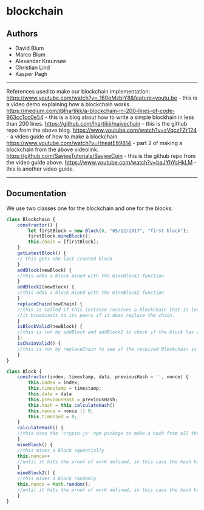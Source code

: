 
# blockchain

## Authors
- David Blum
- Marco Blum
- Alexandar Kraunsøe
- Christian Lind
- Kasper Pagh

---

References used to make our blockchain implementation:
https://www.youtube.com/watch?v=_160oMzblY8&feature=youtu.be - this is a video demo explaining how a blockchain works.
https://medium.com/@lhartikk/a-blockchain-in-200-lines-of-code-963cc1cc0e54 - this is a blog about how to write a simple blockhain in less than 200 lines.
https://github.com/lhartikk/naivechain - this is the github repo from the above blog.
https://www.youtube.com/watch?v=zVqczFZr124 - a video guide of how to make a blockchain.
https://www.youtube.com/watch?v=HneatE69814 - part 2 of making a blockchain from the above videolink.
https://github.com/SavjeeTutorials/SavjeeCoin - this is the github repo from the video guide above.
https://www.youtube.com/watch?v=baJYhYsHkLM - this is another video guide.

---

## Documentation
We use two classes one for the blockchain and one for the blocks:


```Javascript
class Blockchain {
    constructor() {
        let firstBlock = new Block(0, "05/12/2017", "first block");
        firstBlock.mineBlock();
        this.chain = [firstBlock];
    }
    getLatestBlock() {
    // this gets the last created block
    }
    addBlock(newBlock) {
    //this adds a block mined with the mineBlock1 function
    }
    addBlock2(newBlock) {
    //this adds a block mined with the mineBlock2 function
    }
    replaceChain(newChain) {
    //this is called if this instance receives a blockchain that is longer than itself
    //it broadcasts to its peers if it does replace the chain.
    }
    isBlockValid(newBlock) {
    //this is run by addBlock and addBlock2 to check if the block has a correct hash.
    };
    isChainValid() {
    //this is run by replaceChain to see if the received Blockchain is a valid Blockchain, so it does not contain bad blocks.
    }
}
```

```Javascript
class Block {
    constructor(index, timestamp, data, previousHash = '', nonce) {
        this.index = index;
        this.timestamp = timestamp;
        this.data = data
        this.previousHash = previousHash;
        this.hash = this.calculateHash()
        this.nonce = nonce || 0;
        this.timeUsed = 0;
    }
    calculateHash() {
    //this uses the 'crypto-js' npm package to make a hash from all the block parameters
    }
    mineBlock() {
    //this mines a block squentially
    this.nonce++
    //until it hits the proof of work defined, in this case the hash has to start with fac
    }
    mineBlock2() {
    //this mines a block randomly
    this.nonce = Math.random();
    //until it hits the proof of work defined, in this case the hash has to start with fac
    }
}
```



